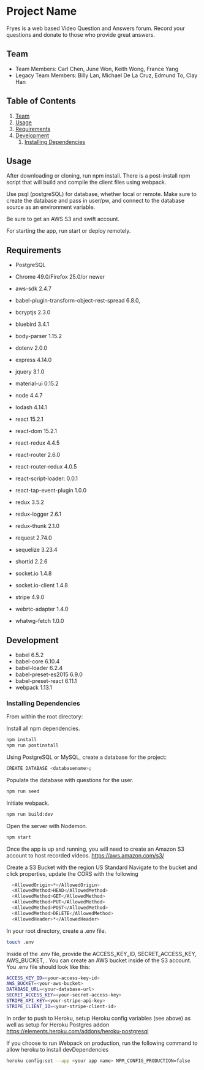 # Project Name

Fryes is a web based Video Question and Answers forum.  Record your questions and donate to those who provide great answers.

## Team
  
  - Team Members: Carl Chen, June Won, Keith Wong, France Yang
  - Legacy Team Members: Billy Lan, Michael De La Cruz, Edmund To, Clay Han

## Table of Contents

1. [Team](#team)
1. [Usage](#Usage)
1. [Requirements](#requirements)
1. [Development](#development)
    1. [Installing Dependencies](#installing-dependencies)

## Usage

After downloading or cloning, run npm install. There is a post-install npm script that will build and compile the client files using webpack.

Use psql (postgreSQL) for database, whether local or remote. Make sure to create the database and pass in user/pw, and connect to the database source as an environment variable.

Be sure to get an AWS S3 and swift account.

For starting the app, run start or deploy remotely.

## Requirements

- PostgreSQL
- Chrome 49.0/Firefox 25.0/or newer

- aws-sdk 2.4.7
- babel-plugin-transform-object-rest-spread 6.8.0,
- bcryptjs 2.3.0
- bluebird 3.4.1
- body-parser 1.15.2
- dotenv 2.0.0
- express 4.14.0
- jquery 3.1.0
- material-ui 0.15.2
- node 4.4.7
- lodash 4.14.1
- react 15.2.1
- react-dom 15.2.1
- react-redux 4.4.5
- react-router 2.6.0
- react-router-redux 4.0.5
- react-script-loader: 0.0.1
- react-tap-event-plugin 1.0.0
- redux 3.5.2
- redux-logger 2.6.1
- redux-thunk 2.1.0
- request 2.74.0
- sequelize 3.23.4
- shortid 2.2.6
- socket.io 1.4.8
- socket.io-client 1.4.8
- stripe 4.9.0
- webrtc-adapter 1.4.0
- whatwg-fetch 1.0.0

## Development

- babel 6.5.2
- babel-core 6.10.4
- babel-loader 6.2.4
- babel-preset-es2015 6.9.0
- babel-preset-react 6.11.1
- webpack 1.13.1

### Installing Dependencies

From within the root directory:

Install all npm dependencies.
```sh
npm install
npm run postinstall
```

Using PostgreSQL or MySQL, create a database for the project:
```sh
CREATE DATABASE <databasename>;
```

Populate the database with questions for the user.
```sh
npm run seed
```

Initiate webpack.
```sh
npm run build:dev
```

Open the server with Nodemon.
```sh
npm start
```

Once the app is up and running, you will need to create an Amazon S3 account to host recorded videos. https://aws.amazon.com/s3/

Create a S3 Bucket with the region US Standard
Navigate to the bucket and click properties, update the CORS with the following

```sh
  <AllowedOrigin>*</AllowedOrigin>
  <AllowedMethod>HEAD</AllowedMethod>
  <AllowedMethod>GET</AllowedMethod>
  <AllowedMethod>PUT</AllowedMethod>
  <AllowedMethod>POST</AllowedMethod>
  <AllowedMethod>DELETE</AllowedMethod>
  <AllowedHeader>*</AllowedHeader>
```

In your root directory, create a .env file.
```sh
touch .env
```

Inside of the .env file, provide the ACCESS_KEY_ID, SECRET_ACCESS_KEY, AWS_BUCKET, . You can create an AWS bucket inside of the S3 account. You .env file should look like this:
```sh
ACCESS_KEY_ID=<your-access-key-id>
AWS_BUCKET=<your-aws-bucket>
DATABASE_URL=<your-database-url>
SECRET_ACCESS_KEY=<your-secret-access-key>
STRIPE_API_KEY=<your-stripe-api-key>
STRIPE_CLIENT_ID=<your-stripe-client-id>
```

In order to push to Heroku, setup Heroku config variables (see above) as well as setup for Heroku Postgres addon
https://elements.heroku.com/addons/heroku-postgresql

If you choose to run Webpack on production, run the following command to allow heroku to install devDependencies

```sh
heroku config:set --app <your app name> NPM_CONFIG_PRODUCTION=false
```

